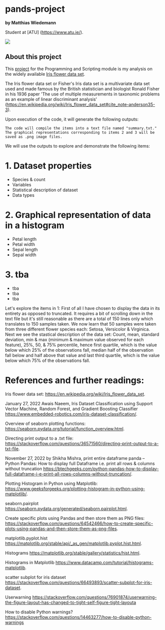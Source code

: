 # pands-project

**by Matthias Wiedemann**

Student at [ATU] (https://www.atu.ie/).

<img src="https://www.embedded-robotics.com/wp-content/uploads/2022/01/Iris-Dataset-Classification-1024x367.png">

## About this project

This [project](https://atu-main-mdl-euwest1.s3.eu-west-1.amazonaws.com/66/82/6682ae48f67ebab9c769ddae345221f3d6405bfe?response-content-disposition=inline%3B%20filename%3D%22Project%202024.pdf%22&response-content-type=application%2Fpdf&X-Amz-Content-Sha256=UNSIGNED-PAYLOAD&X-Amz-Algorithm=AWS4-HMAC-SHA256&X-Amz-Credential=AKIAWRN6GJFLWCMOG6H7%2F20240503%2Feu-west-1%2Fs3%2Faws4_request&X-Amz-Date=20240503T150953Z&X-Amz-SignedHeaders=host&X-Amz-Expires=21547&X-Amz-Signature=acbfbd441db6e3cd56ef3e3b9fcc1c2b1921963e00667cebf1c714bd8cd504a6) for the Programming and Scripting module is my analysis on the widely available [Iris flower data set](https://archive.ics.uci.edu/dataset/53/iris).

The Iris flower data set or Fisher's Iris data set is a multivariate data set used and made famous by the British statistician and biologist Ronald Fisher in his 1936 paper 'The use of multiple measurements in taxonomic problems as an example of linear discriminant analysis' (https://en.wikipedia.org/wiki/Iris_flower_data_set#cite_note-anderson35-3).

Upon execution of the code, it will generate the following outputs:

    The code will compile the items into a text file named "summary.txt."
    The graphical representations corresponding to items 2 and 3 will be saved as .png image files.

We will use the outputs to explore and demonstrate the following items:

# 1. Dataset properties
* Species & count
* Variables
* Statistical description of dataset
* Data types

# 2. Graphical representation of data in a histogram
* Petal length 
* Petal width
* Sepal length
* Sepal width

# 3. tba
* tba
* tba
* tba



Let's explore the items in 1:
First of all I have chosen to display the data in its entirety as opposed to truncated. It requires a bit of scrolling down in the text file but it's still reasonable as there are a total of 150 lines only which translates to 150 samples taken. We now learn that 50 samples were taken from three different flower species each: Setosa, Versicolor & Virginica. Next we see the stastical description of the data set: Count, mean, standard deviation, min & max (minimum & maximum value observed for each feature), 25%, 50, & 75% percentile, hence first quartile, which is the value below which 25% of the observations fall, median half of the observation fall below and half above that value and last third quartile, which is the value below which 75% of the observations fall.
 





# References and further readings:

Iris flower data set: https://en.wikipedia.org/wiki/Iris_flower_data_set.

January 27, 2022 Awais Naeem, Iris Dataset Classification using Support Vector Machine, Random Forest, and Gradient Boosting Classifier https://www.embedded-robotics.com/iris-dataset-classification/.

Overview of seaborn plotting functions: https://seaborn.pydata.org/tutorial/function_overview.html.

Directing print output to a .txt file: https://stackoverflow.com/questions/36571560/directing-print-output-to-a-txt-file.

November 27, 2022 by Shikha Mishra, print entire dataframe panda – Python Pandas: How to display full Dataframe i.e. print all rows & columns without truncation https://btechgeeks.com/python-pandas-how-to-display-full-dataframe-i-e-print-all-rows-columns-without-truncation/.

Plotting Histogram in Python using Matplotlib: https://www.geeksforgeeks.org/plotting-histogram-in-python-using-matplotlib/.

seaborn.pairplot https://seaborn.pydata.org/generated/seaborn.pairplot.html.

Create specific plots using Pandas and then store them as PNG files: https://stackoverflow.com/questions/64542466/how-to-create-specific-plots-using-pandas-and-then-store-them-as-png-files.

matplotlib.pyplot.hist https://matplotlib.org/stable/api/_as_gen/matplotlib.pyplot.hist.html.

Histograms https://matplotlib.org/stable/gallery/statistics/hist.html.

Histograms in Matplotlib https://www.datacamp.com/tutorial/histograms-matplotlib.

scatter subplot for iris dataset https://stackoverflow.com/questions/66493893/scatter-subplot-for-iris-dataset.

Userwarning https://stackoverflow.com/questions/76901874/userwarning-the-figure-layout-has-changed-to-tight-self-figure-tight-layouta

How to disable Python warnings? https://stackoverflow.com/questions/14463277/how-to-disable-python-warnings

